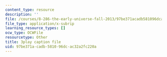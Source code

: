 ```yaml
---
content_type: resource
description: ''
file: /courses/8-286-the-early-universe-fall-2013/97be371acadb581096dcac32a2fc220a_seBwiL9InII.vtt
file_type: application/x-subrip
learning_resource_types: []
ocw_type: OCWFile
resourcetype: Other
title: 3play caption file
uid: 97be371a-cadb-5810-96dc-ac32a2fc220a
---
```

